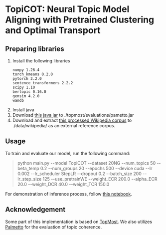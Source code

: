 # TopiCOT: Neural Topic Model Aligning with Pretrained Clustering and Optimal Transport


## Preparing libraries
1. Install the following libraries
    ```
    numpy 1.26.4
    torch_kmeans 0.2.0
    pytorch 2.2.0
    sentence_transformers 2.2.2
    scipy 1.10
    bertopic 0.16.0
    gensim 4.2.0
    wandb
    ```
2. Install java
3. Download [this java jar](https://hobbitdata.informatik.uni-leipzig.de/homes/mroeder/palmetto/palmetto-0.1.0-jar-with-dependencies.jar) to ./topmost/evaluations/pametto.jar
4. Download and extract [this processed Wikipedia corpus](https://hobbitdata.informatik.uni-leipzig.de/homes/mroeder/palmetto/Wikipedia_bd.zip) to ./data/wikipedia/ as an external reference corpus.

## Usage
To train and evaluate our model, run the following command:

> python main.py --model TopiCOT --dataset 20NG --num_topics 50 --beta_temp 0.2 --num_groups 20 --epochs 500 --device cuda --lr 0.002 --lr_scheduler StepLR --dropout 0.2 --batch_size 200 --lr_step_size 125 --use_pretrainWE --weight_ECR 200.0 --alpha_ECR 20.0 --weight_DCR 40.0 --weight_TCR 150.0

For demonstration of inference process, follow [this notebook](inferdemo.ipynb).

## Acknowledgement
Some part of this implementation is based on [TopMost](https://github.com/BobXWu/TopMost). We also utilizes [Palmetto](https://github.com/dice-group/Palmetto) for the evaluation of topic coherence.
